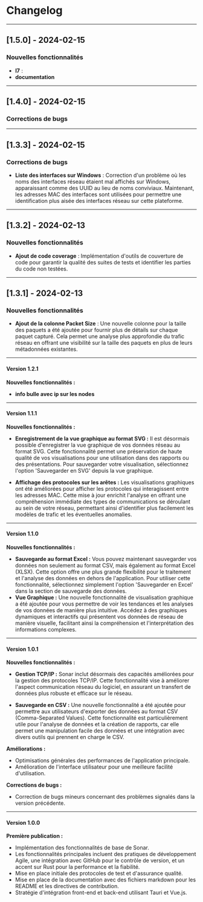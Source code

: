 # Changelog
---

## [1.5.0] - 2024-02-15

### Nouvelles fonctionnalités

- **l7** : 
- **documentation**

---

## [1.4.0] - 2024-02-15

### Corrections de bugs 


---

## [1.3.3] - 2024-02-15

### Corrections de bugs

- **Liste des interfaces sur Windows** : Correction d'un problème où les noms des interfaces réseau étaient mal affichés sur Windows, apparaissant comme des UUID au lieu de noms conviviaux. Maintenant, les adresses MAC des interfaces sont utilisées pour permettre une identification plus aisée des interfaces réseau sur cette plateforme.

---

## [1.3.2] - 2024-02-13

### Nouvelles fonctionnalités

- **Ajout de code coverage** :  Implémentation d'outils de couverture de code pour garantir la qualité des suites de tests et identifier les parties du code non testées.

---

## [1.3.1] - 2024-02-13

### Nouvelles fonctionnalités

- **Ajout de la colonne Packet Size** : Une nouvelle colonne pour la taille des paquets a été ajoutée pour fournir plus de détails sur chaque paquet capturé. Cela permet une analyse plus approfondie du trafic réseau en offrant une visibilité sur la taille des paquets en plus de leurs métadonnées existantes.

---

#### Version 1.2.1

**Nouvelles fonctionnalités :**
- **info bulle avec ip sur les nodes** 

---

#### Version 1.1.1

**Nouvelles fonctionnalités :**
- **Enregistrement de la vue graphique au format SVG :** Il est désormais possible d'enregistrer la vue graphique de vos données réseau au format SVG. Cette fonctionnalité permet une préservation de haute qualité de vos visualisations pour une utilisation dans des rapports ou des présentations. Pour sauvegarder votre visualisation, sélectionnez l'option 'Sauvegarder en SVG' depuis la vue graphique.

- **Affichage des protocoles sur les arêtes :** Les visualisations graphiques ont été améliorées pour afficher les protocoles qui interagissent entre les adresses MAC. Cette mise à jour enrichit l'analyse en offrant une compréhension immédiate des types de communications se déroulant au sein de votre réseau, permettant ainsi d'identifier plus facilement les modèles de trafic et les éventuelles anomalies.

---

#### Version 1.1.0

**Nouvelles fonctionnalités :**
- **Sauvegarde au format Excel :** Vous pouvez maintenant sauvegarder vos données non seulement au format CSV, mais également au format Excel (XLSX). Cette option offre une plus grande flexibilité pour le traitement et l'analyse des données en dehors de l'application. Pour utiliser cette fonctionnalité, sélectionnez simplement l'option 'Sauvegarder en Excel' dans la section de sauvegarde des données.
- **Vue Graphique :** Une nouvelle fonctionnalité de visualisation graphique a été ajoutée pour vous permettre de voir les tendances et les analyses de vos données de manière plus intuitive. Accédez à des graphiques dynamiques et interactifs qui présentent vos données de réseau de manière visuelle, facilitant ainsi la compréhension et l'interprétation des informations complexes.

---

#### Version 1.0.1

**Nouvelles fonctionnalités :**
- **Gestion TCP/IP :** Sonar inclut désormais des capacités améliorées pour la gestion des protocoles TCP/IP. Cette fonctionnalité vise à améliorer l'aspect communication réseau du logiciel, en assurant un transfert de données plus robuste et efficace sur le réseau.

- **Sauvegarde en CSV :** Une nouvelle fonctionnalité a été ajoutée pour permettre aux utilisateurs d'exporter des données au format CSV (Comma-Separated Values). Cette fonctionnalité est particulièrement utile pour l'analyse de données et la création de rapports, car elle permet une manipulation facile des données et une intégration avec divers outils qui prennent en charge le CSV.

**Améliorations :**
- Optimisations générales des performances de l'application principale.
- Amélioration de l'interface utilisateur pour une meilleure facilité d'utilisation.

**Corrections de bugs :**
- Correction de bugs mineurs concernant des problèmes signalés dans la version précédente.

---

#### Version 1.0.0

**Première publication :**
- Implémentation des fonctionnalités de base de Sonar.
- Les fonctionnalités principales incluent des pratiques de développement Agile, une intégration avec GitHub pour le contrôle de version, et un accent sur Rust pour la performance et la fiabilité.
- Mise en place initiale des protocoles de test et d'assurance qualité.
- Mise en place de la documentation avec des fichiers markdown pour les README et les directives de contribution.
- Stratégie d'intégration front-end et back-end utilisant Tauri et Vue.js.
